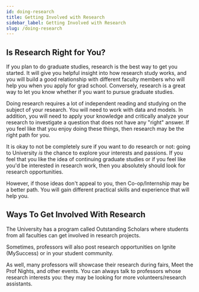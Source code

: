 ```yaml
---
id: doing-research
title: Getting Involved with Research
sidebar_label: Getting Involved with Research
slug: /doing-research
---
```


## Is Research Right for You?

If you plan to do graduate studies, research is the best way to get you started. It will give you helpful insight into how research study works, and you will build a good relationship with different faculty members who will help you when you apply for grad school. Conversely, research is a great way to let you know whether if you want to pursue graduate studies.

Doing research requires a lot of independent reading and studying on the subject of your research. You will need to work with data and models. In addition, you will need to apply your knowledge and critically analyze your research to investigate a question that does not have any "right" answer. If you feel like that you enjoy doing these things, then research may be the right path for you.

It is okay to not be completely sure if you want to do research or not: going to University _is_ the chance to explore your interests and passions. If you feel that you like the idea of continuing graduate studies or if you feel like you'd be interested in research work, then you absolutely should look for research opportunities.

However, if those ideas don't appeal to you, then Co-op/Internship may be a better path. You will gain different practical skills and experience that will help you.

## Ways To Get Involved With Research

The University has a program called Outstanding Scholars where students from all faculties can get involved in research projects.

Sometimes, professors will also post research opportunities on Ignite (MySuccess) or in your student community.

As well, many professors will showcase their research during fairs, Meet the Prof Nights, and other events. You can always talk to professors whose research interests you: they may be looking for more volunteers/research assistants.
